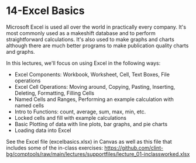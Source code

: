 # 14-Excel Basics
Microsoft Excel is used all over the world in practically every company. It's most commonly used as a makeshift database and to perform straightforward calculations. It's also used to make graphs and charts although there are much better programs to make publication quality charts and graphs. 

In this lectures, we'll focus on using Excel in the following ways:
- Excel Components: Workbook, Worksheet, Cell, Text Boxes, File operations
- Excel Cell Operations: Moving around, Copying, Pasting, Inserting, Deleting, Formatting, Filling Cells
- Named Cells and Ranges, Performing an example calculation with named cells
- Intro to Functions: count, average, sum, max, min, etc.
- Locked cells and fill with example calculations
- Basic Plotting of data with line plots, bar graphs, and pie charts
- Loading data into Excel

See the Excel file (excelbasics.xlsx) in Canvas as well as this file that includes some of the in-class exercises: https://github.com/clint-bg/comptools/raw/main/lectures/supportfiles/lecture_01-inclassworked.xlsx 

